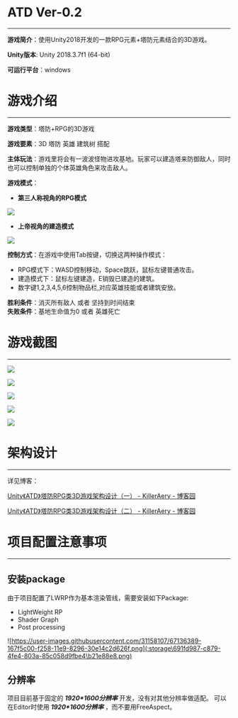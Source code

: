 # ATD Ver-0.2

---

**游戏简介**：使用Unity2018开发的一款RPG元素+塔防元素结合的3D游戏。

**Unity版本**: Unity 2018.3.7f1 (64-bit)

**可运行平台**：windows

# 游戏介绍

---

**游戏类型**：塔防+RPG的3D游戏

**游戏要素**：3D 塔防 英雄 建筑树 搭配

**主体玩法**：游戏里将会有一波波怪物进攻基地。玩家可以建造塔来防御敌人，同时也可以控制单独的个体英雄角色来攻击敌人。

**游戏模式**：

- **第三人称视角的RPG模式**

![](https://github.com/ima-games/ATD/blob/master/MarkDown_Image/screenshot%20(1).png)


- **上帝视角的建造模式**

![](https://github.com/ima-games/ATD/blob/master/MarkDown_Image/screenshot%20(2).png)


**控制方式**：在游戏中使用Tab按键，切换这两种操作模式：
- RPG模式下：WASD控制移动，Space跳跃，鼠标左键普通攻击。
- 建造模式下：鼠标左键建造，E销毁已建造的建筑。
- 数字键1,2,3,4,5,6控制物品栏,对应英雄技能或者建筑安放。

**胜利条件**：消灭所有敌人 或者 坚持到时间结束  
**失败条件**：基地生命值为0 或者 英雄死亡


# 游戏截图

---

![](https://github.com/ima-games/ATD/blob/master/MarkDown_Image/screenshot%20(1).png)

![](https://github.com/ima-games/ATD/blob/master/MarkDown_Image/screenshot%20(2).png)

![](https://github.com/ima-games/ATD/blob/master/MarkDown_Image/screenshot%20(5).png)

![](https://github.com/ima-games/ATD/blob/master/MarkDown_Image/screenshot%20(3).png)

![](https://github.com/ima-games/ATD/blob/master/MarkDown_Image/screenshot%20(4).png)

# 架构设计

---

详见博客：

[Unity《ATD》塔防RPG类3D游戏架构设计（一） - KillerAery - 博客园](https://www.cnblogs.com/KillerAery/p/11191222.html)

[Unity《ATD》塔防RPG类3D游戏架构设计（二） - KillerAery - 博客园](https://www.cnblogs.com/KillerAery/p/11197175.html)

# 项目配置注意事项

---

## 安装package

由于项目配置了LWRP作为基本渲染管线，需要安装如下Package:
- LightWeight RP
- Shader Graph
- Post processing

![https://user-images.githubusercontent.com/31158107/67136389-167f5c00-f258-11e9-8296-30e14c2d626f.png](:storage\691fd987-c879-4fe4-803a-85c058d9fbe4\b21e88e8.png)

## 分辨率

项目目前基于固定的 ***1920\*1600分辨率*** 开发，没有对其他分辨率做适配。
可以在Editor时使用 ***1920\*1600分辨率*** ，而不要用FreeAspect。
